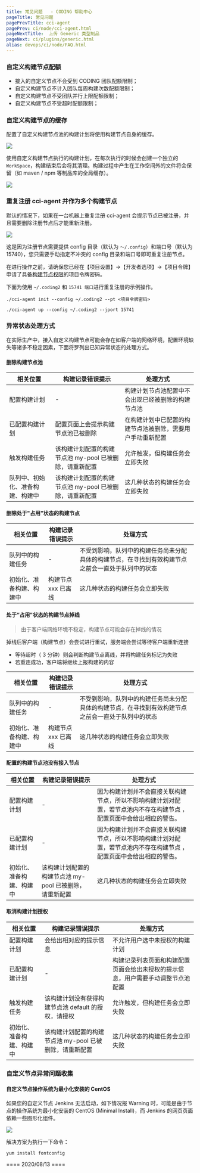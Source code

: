 ```yaml
---
title: 常见问题   - CODING 帮助中心
pageTitle: 常见问题
pagePrevTitle: cci-agent
pagePrev: ci/node/cci-agent.html
pageNextTitle:  上传 Generic 类型制品
pageNext: ci/plugins/generic.html
alias: devops/ci/node/FAQ.html
---
```


### 自定义构建节点配额

-   接入的自定义节点不会受到 CODING 团队配额限制；
-   自定义构建节点不计入团队每周构建次数配额限制；
-   自定义构建节点不受团队并行上限配额限制；
-   自定义构建节点不受超时配额限制；

### 自定义构建节点的缓存

配置了自定义构建节点池的构建计划将使用构建节点自身的缓存。

![](https://help-assets.codehub.cn/enterprise/20200327162455.png)

使用自定义构建节点执行的构建计划，在每次执行的时候会创建一个独立的 `WorkSpace`，构建结束后会将其清理。构建过程中产生在工作空间外的文件将会保留（如 maven / npm 等制品库的全局缓存）。

![](https://help-assets.codehub.cn/enterprise/20200327163633.png)

### 重复注册 cci-agent 并作为多个构建节点

默认的情况下，如果在一台机器上重复注册 cci-agent 会提示节点已被注册，并且需要删除注册节点后才能重新注册。

![](https://help-assets.codehub.cn/enterprise/20200422104624.png)

这是因为注册节点需要提供 config 目录（默认为 `～/.config`）和端口号（默认为 15740），您只需要手动指定不冲突的 config 目录和端口号即可重复注册节点。

在进行操作之前，请确保您已经在【项目设置】->【开发者选项】->【项目令牌】申请了具备[构建节点权限](/docs/ci/node/overview.html#手动接入)的项目令牌密码。

下面为使用 `~/.coding2` 和 `15741 端口`进行重复注册的示例操作。

```shell
./cci-agent init --config ~/.coding2 --pt <项目令牌密码>
```

```shell
./cci-agent up --config ~/.coding2 --jport 15741
```

### 异常状态处理方式

在实际生产中，接入自定义构建节点可能会存在如客户端的网络环境，配置环境缺失等诸多不稳定因素，下面将罗列出已知异常状态的处理方式。

#### 删除构建节点池

| 相关位置             | 构建记录错误提示                          | 处理方式                          |
|------------------|-----------------------------------|-------------------------------|
| 配置构建计划           | \-                                | 构建计划节点池配置中不会出现已经被删除的构建节点池     |
| 已配置构建计划          | 配置页面上会提示构建节点池已被删除                 | 在构建计划中已配置的构建节点池被删除，需要用户手动重新配置 |
| 触发构建任务           | 该构建计划配置的构建节点池 my\-pool 已被删除，请重新配置 | 允许触发，但构建任务会立即失败               |
| 队列中、初始化、准备构建、构建中 | 该构建计划配置的构建节点池 my\-pool 已被删除，请重新配置 | 这几种状态的构建任务会立即失败               |

#### 删除处于"占用"状态的构建节点

| 相关位置             | 构建记录错误提示     | 处理方式                                              |
|------------------|--------------|---------------------------------------------------|
| 队列中的构建任务         | \-           | 不受到影响，队列中的构建任务尚未分配具体的构建节点，在寻找到有效构建节点之前会一直处于队列中的状态 |
| 初始化、准备构建、构建中 | 构建节点 xxx 已离线 | 这几种状态的构建任务会立即失败                                   |

#### 处于“占用"状态的构建节点掉线

> 由于客户端网络环境不稳定，构建节点可能会存在掉线的情况

掉线后客户端（构建节点）会尝试进行重试，服务端会尝试等待客户端重新连接
-   等待超时（ 3 分钟）则会判断构建节点离线，并将构建任务标记为失败 
-   若重连成功，客户端将继续上报构建的内容

| 相关位置             | 构建记录错误提示     | 处理方式                                              |
|------------------|--------------|---------------------------------------------------|
| 队列中的构建任务         | \-           | 不受到影响，队列中的构建任务尚未分配具体的构建节点，在寻找到有效构建节点之前会一直处于队列中的状态 |
| 初始化、准备构建、构建中 | 构建节点 xxx 已离线 | 这几种状态的构建任务会立即失败                                   |

#### 配置的构建节点池没有接入节点

| 相关位置             | 构建记录错误提示                          | 处理方式                                                                        |
|------------------|-----------------------------------|-----------------------------------------------------------------------------|
| 配置构建计划           | \-                                | 因为构建计划并不会直接关联构建节点，所以不影响构建计划对配置，若节点池内不存在构建节点 ，配置页面中会给出相应的警告。 |
| 已配置构建计划          | \-                                | 因为构建计划并不会直接关联构建节点，所以不影响构建计划对配置，若节点池内不存在构建节点 ，配置页面中会给出相应的警告。 |
| 初始化、准备构建、构建中 | 该构建计划配置的构建节点池 my\-pool 已被删除，请重新配置 | 这几种状态的构建任务会立即失败                                                             |

#### 取消构建计划授权

| 相关位置         | 构建记录错误提示                          | 处理方式                                     |
|--------------|-----------------------------------|------------------------------------------|
| 配置构建计划       | 会给出相对应的提示信息                         | 不允许用户选中未授权的构建计划                          |
| 已配置构建计划      | \-                                | 构建记录列表页面和构建配置页面会给出未授权的提示信息，用户需要手动调整节点池配置 |
| 触发构建任务       | 该构建计划没有获得构建节点池 default 的授权，请授权    | 允许触发，但构建任务会立即失败                          |
| 初始化、准备构建、构建中 | 该构建计划配置的构建节点池 my\-pool 已被删除，请重新配置 | 这几种状态的构建任务会立即失败                          |

### 自定义节点异常问题收集

#### 自定义节点操作系统为最小化安装的 CentOS 

如果您的自定义节点 Jenkins 无法启动，如下情况报 Warning 时，可能是由于节点的操作系统为最小化安装的 CentOS (Minimal Install)，而 Jenkins 的网页页面依赖一些图形化组件。

![](https://help-assets.codehub.cn/enterprise/20200930095032.png)

解决方案为执行一下命令：

```shell
yum install fontconfig
```







==== 2020/08/13 ====
